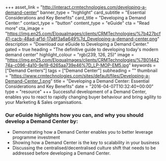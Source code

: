 +++
asset_link = "http://interact.crmtechnologies.com/developing-a-demand-center"
banner_type = "highlight"
card_subtitle = "Essential Considerations and Key Benefits"
card_title = "Developing a Demand Center:"
contact_type = "button"
content_type = "eGuide"
cta = "Read more"
cta_image = "https://img.en25.com/EloquaImages/clients/CRMTechnologies/%7b427bcf41-cacb-48ad-af1d-17a8f3a6a649%7d_Developing-a-demand-center.png"
description = "Download our eGuide to Developing a Demand Center."
gated = true
heading = "The definitive guide to developing today's modern demand center"
highlight_colour = "rgb(239, 126, 25)"
image = "https://img.en25.com/EloquaImages/clients/CRMTechnologies/%7B0144274a-c096-4a10-9e19-6265aa739e46%7D_LP-MOP-EM5.jpg"
keywords = ["Demand Centers"]
tags = ["Demand Center"]
subheading = ""
thumbnail = "https://www.crmtechnologies.com/sites/default/files/Developing-a-Demand-Center_1.png"
title = "Developing a Demand Center: Essential Considerations and Key Benefits"
date = "2016-04-07T10:32:40+00:00"
type = "resource"
+++
Successful development of a Demand Center, enables you to react to rapidly changing buyer behaviour and bring agility to your Marketing & Sales organisations.

### Our eGuide highlights how you can, and why you should develop a Demand Center by: 

* Demonstrating how a Demand Center enables you to better leverage programme investment 
* Showing how a Demand Center is the key to scalability in your business
* Discussing the centralised/decentralised culture shift that needs to be addressed before developing a Demand Center.
